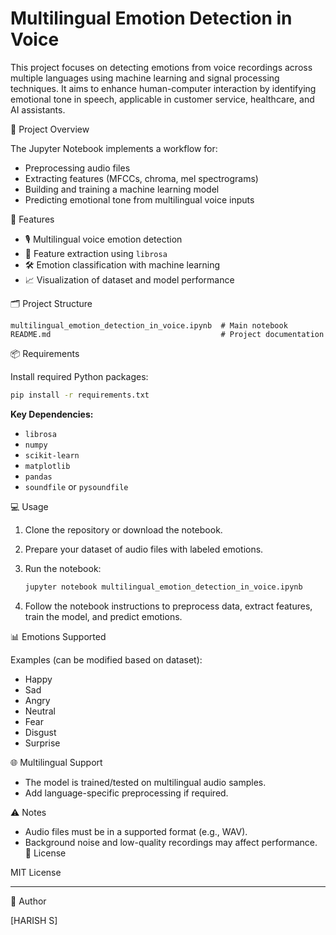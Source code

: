 
# Multilingual Emotion Detection in Voice

This project focuses on detecting emotions from voice recordings across multiple languages using machine learning and signal processing techniques. It aims to enhance human-computer interaction by identifying emotional tone in speech, applicable in customer service, healthcare, and AI assistants.

 📘 Project Overview

The Jupyter Notebook implements a workflow for:
- Preprocessing audio files
- Extracting features (MFCCs, chroma, mel spectrograms)
- Building and training a machine learning model
- Predicting emotional tone from multilingual voice inputs

 🧠 Features

- 🎙️ Multilingual voice emotion detection
- 🧾 Feature extraction using `librosa`
- 🛠️ Emotion classification with machine learning
- 📈 Visualization of dataset and model performance

 🗂️ Project Structure

```plaintext
multilingual_emotion_detection_in_voice.ipynb  # Main notebook
README.md                                      # Project documentation
````

 📦 Requirements

Install required Python packages:

```bash
pip install -r requirements.txt
```

**Key Dependencies:**

* `librosa`
* `numpy`
* `scikit-learn`
* `matplotlib`
* `pandas`
* `soundfile` or `pysoundfile`

 💻 Usage

1. Clone the repository or download the notebook.
2. Prepare your dataset of audio files with labeled emotions.
3. Run the notebook:

   ```bash
   jupyter notebook multilingual_emotion_detection_in_voice.ipynb
   ```
4. Follow the notebook instructions to preprocess data, extract features, train the model, and predict emotions.

 📊 Emotions Supported

Examples (can be modified based on dataset):

* Happy
* Sad
* Angry
* Neutral
* Fear
* Disgust
* Surprise

 🌐 Multilingual Support

* The model is trained/tested on multilingual audio samples.
* Add language-specific preprocessing if required.

 ⚠️ Notes

* Audio files must be in a supported format (e.g., WAV).
* Background noise and low-quality recordings may affect performance.
 📜 License

MIT License

---

 👤 Author

[HARISH S]
